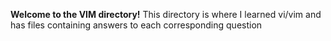 **Welcome to the VIM directory!**
This directory is where I learned vi/vim and has files containing answers to each corresponding question
